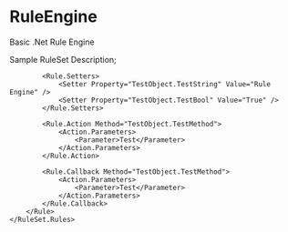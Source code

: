 # RuleEngine
Basic .Net Rule Engine 

Sample RuleSet Description;

<RuleSet Name="RuleSet1">
	<RuleSet.Rules>
		<Rule Name="Rule1">
			<Rule.Conditions>
				<Condition Property="Case1" Value="True" Type="Bool" />
				<Condition Property="Case2" Value="True" Type="Bool" />
				<Condition Property="Case3" Value="False" Type="Bool" />
				<Condition Property="Number" Value="12.01" Type="Numeric" Method="Greater" />
				<Condition Property="Floating" Value="123.456" Type="Numeric" />
			</Rule.Conditions>
			
			<Rule.Setters>
				<Setter Property="TestObject.TestString" Value="Rule Engine" />
				<Setter Property="TestObject.TestBool" Value="True" />
			</Rule.Setters>
			
			<Rule.Action Method="TestObject.TestMethod">
				<Action.Parameters>
					<Parameter>Test</Parameter>
				</Action.Parameters>
			</Rule.Action>
		
			<Rule.Callback Method="TestObject.TestMethod">
				<Action.Parameters>
					<Parameter>Test</Parameter>
				</Action.Parameters>
			</Rule.Callback>
		</Rule>
	</RuleSet.Rules>
</RuleSet>
